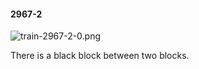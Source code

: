 #### 2967-2
![train-2967-2-0.png](https://github.com/lil-lab/nlvr/raw/master/nlvr/train/images/37/train-2967-2-0.png "train-2967-2-0.png")

There is a black block between two blocks.